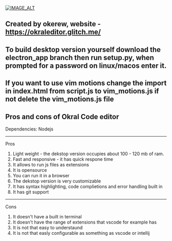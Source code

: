 [![IMAGE_ALT](https://img.youtube.com/vi/lzEDh7Y17rY/0.jpg)](https://www.youtube.com/watch?v=lzEDh7Y17rY)

Created by okerew, website - https://okraleditor.glitch.me/
------------------------------------------------------------
To build desktop version yourself download the electron_app branch then run setup.py, when prompted for a password on linux/macos enter it.
--------------------------
If you want to use vim motions change the import in index.html from script.js to vim_motions.js if not delete the vim_motions.js file
------------------------------------------------------------
Pros and cons of Okral Code editor
-----------------------------------
Dependencies:
Nodejs
_________________________________
Pros
1. Light weight - the dekstop version occupies about 100 - 120 mb of ram.
2. Fast and responsive - it has quick respone time
3. It allows to run js files as extensions
4. It is opensource
5. You can run it in a browser
6. The dekstop version is very customizable
7. It has syntax highlighting, code complietions and error handling built in
8. It has git support
______________________________________________________________
Cons
1. It doesn't have a built in terminal
2. It doesn't have the range of extensions that vscode for example has
3. It is not that easy to understaund
4. It is not that easly configurable as something as vscode or intellij
